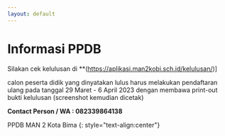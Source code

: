 ```yaml
---
layout: default
---
```


# Informasi PPDB

Silakan cek kelulusan di **\(https://aplikasi.man2kobi.sch.id/kelulusan/)]

calon peserta didik yang dinyatakan lulus harus melakukan pendaftaran ulang pada tanggal 29 Maret - 6 April 2023 dengan membawa print-out bukti kelulusan (screenshot kemudian dicetak)

**Contact Person / WA : 082339864138**

PPDB MAN 2 Kota Bima
{: style="text-align:center"}
